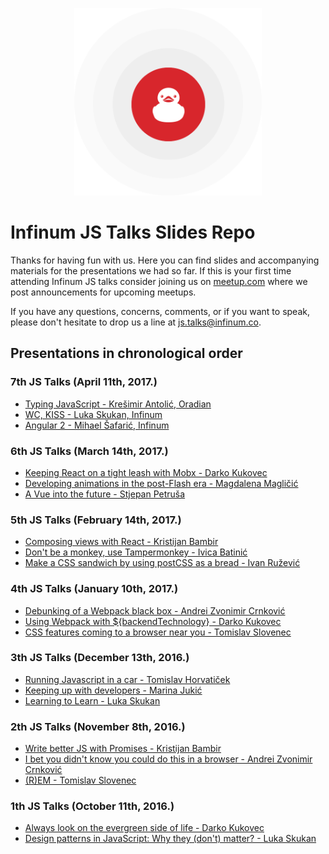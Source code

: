 <p align="center">
  <img width="300" src="_assets/ducky.png" />
  <h1>Infinum JS Talks Slides Repo</h1>
</p>

Thanks for having fun with us. Here you can find slides and accompanying materials
for the presentations we had so far. If this is your first time attending 
Infinum JS talks consider joining us on 
[meetup.com](https://www.meetup.com/Infinum-JS-Talks/) where we post announcements 
for upcoming meetups.

If you have any questions, concerns, comments, or if you want to speak, 
please don't hesitate to drop us a line at [js.talks@infinum.co](mailto:js.talks@infinum.co).

## Presentations in chronological order

### 7th JS Talks (April 11th, 2017.)

- [Typing JavaScript - Krešimir Antolić, Oradian](talks-7/typing_javascript_kresimir_antolic.pdf)
- [WC, KISS - Luka Skukan, Infinum](talks-7/wc_kiss_luka_skukan.pdf)
- [Angular 2 - Mihael Šafarić, Infinum](talks-7/angular_2_mihael_safaric.pdf)

### 6th JS Talks (March 14th, 2017.)

- [Keeping React on a tight leash with Mobx - Darko Kukovec](talks-6/keeping_react_on_a_tight_leash_with_mobx_darko_kukovec.pdf)
- [Developing animations in the post-Flash era - Magdalena Magličić]()
- [A Vue into the future - Stjepan Petruša](talks-6/vue_js_stjepan_petrusa.pdf)

### 5th JS Talks (February 14th, 2017.)

- [Composing views with React - Kristijan Bambir](talks-5/composing_views_with_react_kristijan_bambir.pdf)
- [Don't be a monkey, use Tampermonkey - Ivica Batinić]()
- [Make a CSS sandwich by using postCSS as a bread - Ivan Ružević](talks-5/postcss_ivan_ruzevic.pdf)

### 4th JS Talks (January 10th, 2017.)

- [Debunking of a Webpack black box - Andrei Zvonimir Crnković](talks-4/webpack_andrei_zvonimir_crnkovic.pdf)
- [Using Webpack with ${backendTechnology} - Darko Kukovec](talks-4/using_webpack_with_backend_darko_kukovec.pdf)
- [CSS features coming to a browser near you - Tomislav Slovenec]()

### 3th JS Talks (December 13th, 2016.)

- [Running Javascript in a car - Tomislav Horvatiček]()
- [Keeping up with developers - Marina Jukić](talks-3/keeping_up_with_the_developers_marina_jukic.pdf)
- [Learning to Learn - Luka Skukan](talks-3/learning_to_learn_luka_skukan.pdf)

### 2th JS Talks (November 8th, 2016.)

- [Write better JS with Promises - Kristijan Bambir](talks-2/write_better_js_with_promises_kristijan_bambir.pdf)
- [I bet you didn't know you could do this in a browser - Andrei Zvonimir Crnković](talks-2/bb8_andrei_zvonimir_crnkovic.pdf)
- [(R)EM - Tomislav Slovenec](talks-2/rem_tomislav_slovenec.pdf)

### 1th JS Talks (October 11th, 2016.)

- [Always look on the evergreen side of life - Darko Kukovec](talks-1/always_look_on_the_evergreen_side_of_life_darko_kukovec.pdf)
- [Design patterns in JavaScript: Why they (don't) matter? - Luka Skukan](talks-1/patterns_luka_skukan.pdf)

